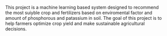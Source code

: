 This project is a machine learning based system designed to recommend the most suiyble crop and fertilizers based on enviromental factor and amount of phosphorous and patassium in soil.
The goal of this project is to help farmers optimize crop yield and make sustainable agricultural decisions.
